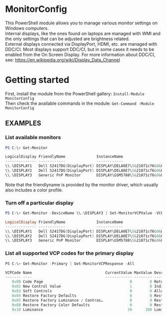 # MonitorConfig

This PowerShell module allows you to manage various monitor settings on Windows computers.  
Internal displays, like the ones found on laptops are managed with WMI and the only settings that can be adjusted are brightness related.  
External displays connected via DisplayPort, HDMI, etc. are managed with DDC/CI. Most displays support DDC/CI, but in some cases it needs to be enabled from the On Screen Display. 
For more information about DDC/CI, see: https://en.wikipedia.org/wiki/Display_Data_Channel

# Getting started

First, install the module from the PowerShell gallery: `Install-Module MonitorConfig`  
Then check the available commands in the module: `Get-Command -Module MonitorConfig`

## EXAMPLES

### List available monitors
```powershell
PS C:\> Get-Monitor

LogicalDisplay FriendlyName              InstanceName
-------------- ------------              ------------
\\.\DISPLAY1   Dell S2417DG(DisplayPort) DISPLAY\DELA0E7\5&21071cf6&0&UID12547
\\.\DISPLAY2   Dell S2417DG(DisplayPort) DISPLAY\DELA0E7\5&21071cf6&0&UID12549
\\.\DISPLAY3   Generic PnP Monitor       DISPLAY\GSM5788\5&21071cf6&0&UID12544
```

Note that the friendlyname is provided by the monitor driver, which usually also includes a color profile.

### Turn off a particular display
```powershell
PS C:\> Get-Monitor -DeviceName \\.\DISPLAY3 | Set-MonitorVCPValue -VCPCode 0xD6 -Value 4

LogicalDisplay FriendlyName              InstanceName
-------------- ------------              ------------
\\.\DISPLAY1   Dell S2417DG(DisplayPort) DISPLAY\DELA0E7\5&21071cf6&0&UID12547
\\.\DISPLAY2   Dell S2417DG(DisplayPort) DISPLAY\DELA0E7\5&21071cf6&0&UID12549
\\.\DISPLAY3   Generic PnP Monitor       DISPLAY\GSM5788\5&21071cf6&0&UID12544
```

### List all supported VCP codes for the primary display
```powershell
PS C:\> Get-Monitor -Primary | Get-MonitorVCPResponse -All

VCPCode Name                                 CurrentValue MaxValue Description
------- ----                                 ------------ -------- -----------
   0x00 Code Page                                       0        0 Returns the Code Page ID number Byte SL.
   0x02 New Control Value                               1        0 Indicates that a displays MCCS VCP Code register value has changed.
   0x03 Soft Controls                                   0        0 Allows applications running on the host to use control buttons on the display.
   0x04 Restore Factory Defaults                        0        0 Restore all factory presets including luminance / contrast, geometry, color and TV defaults.
   0x05 Restore Factory Luminance / Contras…            0        0 Restores factory defaults for luminance and contrast adjustments.
   0x08 Restore Factory Color Defaults                  0        0 Restore factory defaults for color settings.
   0x10 Luminance                                      39      100 Luminance of the image (Brightness control).
```